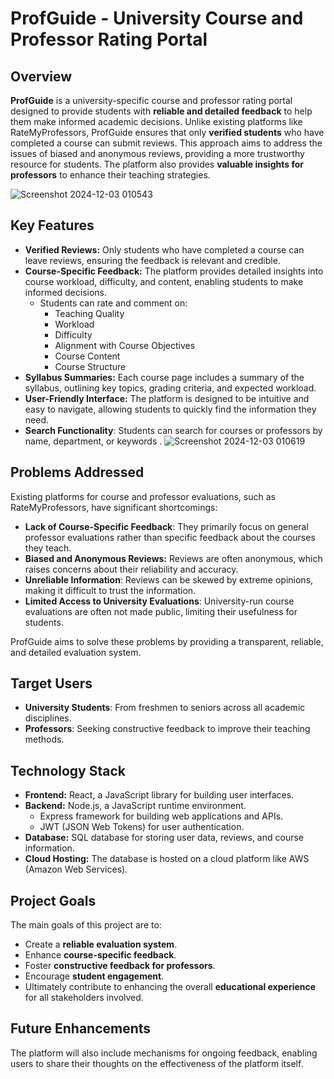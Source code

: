 # ProfGuide - University Course and Professor Rating Portal

## Overview

**ProfGuide** is a university-specific course and professor rating portal designed to provide students with **reliable and detailed feedback** to help them make informed academic decisions. Unlike existing platforms like RateMyProfessors, ProfGuide ensures that only **verified students** who have completed a course can submit reviews. This approach aims to address the issues of biased and anonymous reviews, providing a more trustworthy resource for students. The platform also provides **valuable insights for professors** to enhance their teaching strategies.

![Screenshot 2024-12-03 010543](https://github.com/user-attachments/assets/48a6c342-e349-44eb-927c-3ea00f735108)


## Key Features

*   **Verified Reviews:** Only students who have completed a course can leave reviews, ensuring the feedback is relevant and credible.
*   **Course-Specific Feedback:** The platform provides detailed insights into course workload, difficulty, and content, enabling students to make informed decisions.
    *   Students can rate and comment on:
        *   Teaching Quality 
        *   Workload 
        *   Difficulty 
        *   Alignment with Course Objectives 
        *   Course Content 
        *   Course Structure 
*   **Syllabus Summaries:** Each course page includes a summary of the syllabus, outlining key topics, grading criteria, and expected workload.
*   **User-Friendly Interface:** The platform is designed to be intuitive and easy to navigate, allowing students to quickly find the information they need.
*    **Search Functionality**: Students can search for courses or professors by name, department, or keywords .
![Screenshot 2024-12-03 010619](https://github.com/user-attachments/assets/ffb78a67-86b8-4e3d-945f-04535e3f8fe3)

## Problems Addressed

Existing platforms for course and professor evaluations, such as RateMyProfessors, have significant shortcomings:

*   **Lack of Course-Specific Feedback**: They primarily focus on general professor evaluations rather than specific feedback about the courses they teach.
*   **Biased and Anonymous Reviews:** Reviews are often anonymous, which raises concerns about their reliability and accuracy.
*  **Unreliable Information**: Reviews can be skewed by extreme opinions, making it difficult to trust the information.
*   **Limited Access to University Evaluations**: University-run course evaluations are often not made public, limiting their usefulness for students.

ProfGuide aims to solve these problems by providing a transparent, reliable, and detailed evaluation system.

## Target Users

*   **University Students**: From freshmen to seniors across all academic disciplines.
*   **Professors**: Seeking constructive feedback to improve their teaching methods.

## Technology Stack

*   **Frontend:** React, a JavaScript library for building user interfaces.
*   **Backend:** Node.js, a JavaScript runtime environment.
    *   Express framework for building web applications and APIs.
    *   JWT (JSON Web Tokens) for user authentication.
*   **Database:** SQL database for storing user data, reviews, and course information.
*   **Cloud Hosting:** The database is hosted on a cloud platform like AWS (Amazon Web Services).

## Project Goals

The main goals of this project are to:

*   Create a **reliable evaluation system**.
*   Enhance **course-specific feedback**.
*   Foster **constructive feedback for professors**.
*   Encourage **student engagement**.
*   Ultimately contribute to enhancing the overall **educational experience** for all stakeholders involved.

## Future Enhancements
The platform will also include mechanisms for ongoing feedback, enabling users to share their thoughts on the effectiveness of the platform itself.
